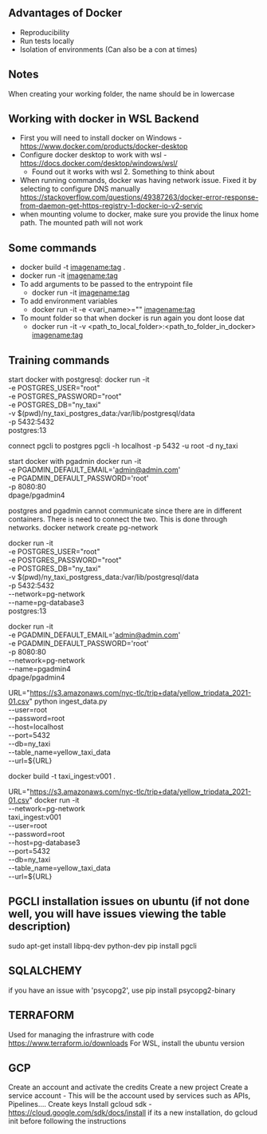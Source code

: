 ## Advantages of Docker
* Reproducibility
* Run tests locally
* Isolation of environments (Can also be a con at times)

## Notes
When creating your working folder, the name should be in lowercase


## Working with docker in WSL Backend
* First you will need to install docker on Windows - https://www.docker.com/products/docker-desktop
* Configure docker desktop to work with wsl - https://docs.docker.com/desktop/windows/wsl/
    * Found out it works with wsl 2. Something to think about
* When running commands, docker was having network issue. Fixed it by selecting to configure DNS manually
https://stackoverflow.com/questions/49387263/docker-error-response-from-daemon-get-https-registry-1-docker-io-v2-servic
* when mounting volume to docker, make sure you provide the linux home path. The mounted path will not work


## Some commands
* docker build -t <imagename:tag> .
* docker run -it <imagename:tag>
* To add arguments to be passed to the entrypoint file
    * docker run -it <imagename:tag> <arg1> <arg2>
* To add environment variables
    * docker run -it -e <vari_name>="<value>" <imagename:tag> 
* To mount folder so that when docker is run again you dont loose dat
    * docker run -it -v <path_to_local_folder>:<path_to_folder_in_docker> <imagename:tag>


## Training commands
start docker with postgresql:
docker run -it \
  -e POSTGRES_USER="root" \
  -e POSTGRES_PASSWORD="root" \
  -e POSTGRES_DB="ny_taxi" \
  -v $(pwd)/ny_taxi_postgres_data:/var/lib/postgresql/data \
  -p 5432:5432 \
  postgres:13

  connect pgcli to postgres
  pgcli -h localhost -p 5432 -u root -d ny_taxi

start docker with pgadmin
docker run -it \
-e PGADMIN_DEFAULT_EMAIL='admin@admin.com' \
-e PGADMIN_DEFAULT_PASSWORD='root' \
-p 8080:80 \
dpage/pgadmin4

postgres and pgadmin cannot communicate since there are in different containers. There is need to connect the two. This is done through networks.
docker network create pg-network

docker run -it \
  -e POSTGRES_USER="root" \
  -e POSTGRES_PASSWORD="root" \
  -e POSTGRES_DB="ny_taxi" \
  -v $(pwd)/ny_taxi_postgress_data:/var/lib/postgresql/data \
  -p 5432:5432 \
  --network=pg-network \
  --name=pg-database3 \
  postgres:13

  docker run -it \
-e PGADMIN_DEFAULT_EMAIL='admin@admin.com' \
-e PGADMIN_DEFAULT_PASSWORD='root' \
-p 8080:80 \
--network=pg-network \
  --name=pgadmin4 \
dpage/pgadmin4

URL="https://s3.amazonaws.com/nyc-tlc/trip+data/yellow_tripdata_2021-01.csv"
python ingest_data.py \
    --user=root \
    --password=root \
    --host=localhost \
    --port=5432 \
    --db=ny_taxi \
    --table_name=yellow_taxi_data \
    --url=${URL}

docker build -t taxi_ingest:v001 .

URL="https://s3.amazonaws.com/nyc-tlc/trip+data/yellow_tripdata_2021-01.csv"
docker run -it \
--network=pg-network \
taxi_ingest:v001 \
    --user=root \
    --password=root \
    --host=pg-database3 \
    --port=5432 \
    --db=ny_taxi \
    --table_name=yellow_taxi_data \
    --url=${URL}

## PGCLI installation issues on ubuntu (if not done well, you will have issues viewing the table description)
sudo apt-get install libpq-dev python-dev
pip install pgcli

## SQLALCHEMY
if you have an issue with 'psycopg2', use pip install psycopg2-binary

## TERRAFORM
Used for managing the infrastrure with code
https://www.terraform.io/downloads
For WSL, install the ubuntu version 

## GCP
Create an account and activate the credits
Create a new project
Create a service account - This will be the account used by services such as APIs, Pipelines....
Create keys
Install gcloud sdk - https://cloud.google.com/sdk/docs/install
if its a new installation, do gcloud init before following the instructions
